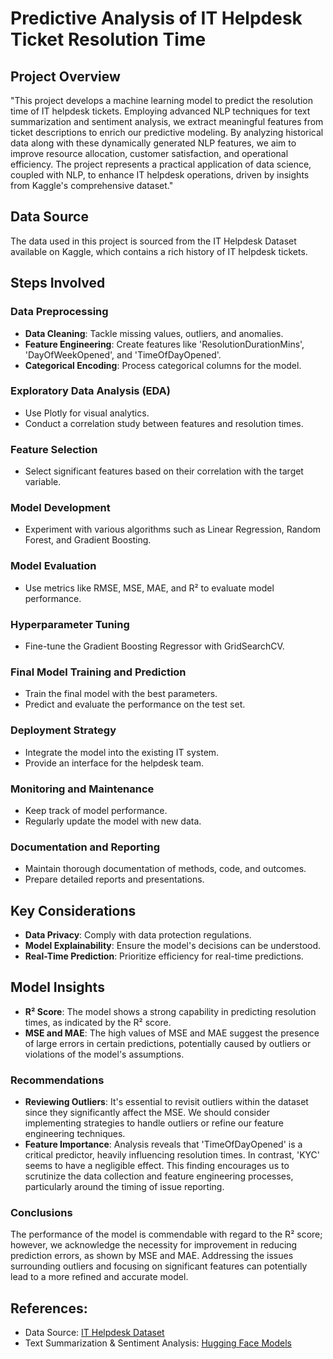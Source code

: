 # Predictive Analysis of IT Helpdesk Ticket Resolution Time

## Project Overview
"This project develops a machine learning model to predict the resolution time of IT helpdesk tickets. Employing advanced NLP techniques for text summarization and sentiment analysis, we extract meaningful features from ticket descriptions to enrich our predictive modeling. By analyzing historical data along with these dynamically generated NLP features, we aim to improve resource allocation, customer satisfaction, and operational efficiency. The project represents a practical application of data science, coupled with NLP, to enhance IT helpdesk operations, driven by insights from Kaggle's comprehensive dataset."

## Data Source
The data used in this project is sourced from the IT Helpdesk Dataset available on Kaggle, which contains a rich history of IT helpdesk tickets.

## Steps Involved

### Data Preprocessing
- **Data Cleaning**: Tackle missing values, outliers, and anomalies.
- **Feature Engineering**: Create features like 'ResolutionDurationMins', 'DayOfWeekOpened', and 'TimeOfDayOpened'.
- **Categorical Encoding**: Process categorical columns for the model.

### Exploratory Data Analysis (EDA)
- Use Plotly for visual analytics.
- Conduct a correlation study between features and resolution times.

### Feature Selection
- Select significant features based on their correlation with the target variable.

### Model Development
- Experiment with various algorithms such as Linear Regression, Random Forest, and Gradient Boosting.

### Model Evaluation
- Use metrics like RMSE, MSE, MAE, and R² to evaluate model performance.

### Hyperparameter Tuning
- Fine-tune the Gradient Boosting Regressor with GridSearchCV.

### Final Model Training and Prediction
- Train the final model with the best parameters.
- Predict and evaluate the performance on the test set.

### Deployment Strategy
- Integrate the model into the existing IT system.
- Provide an interface for the helpdesk team.

### Monitoring and Maintenance
- Keep track of model performance.
- Regularly update the model with new data.

### Documentation and Reporting
- Maintain thorough documentation of methods, code, and outcomes.
- Prepare detailed reports and presentations.

## Key Considerations
- **Data Privacy**: Comply with data protection regulations.
- **Model Explainability**: Ensure the model's decisions can be understood.
- **Real-Time Prediction**: Prioritize efficiency for real-time predictions.

## Model Insights

- **R² Score**: The model shows a strong capability in predicting resolution times, as indicated by the R² score.
- **MSE and MAE**: The high values of MSE and MAE suggest the presence of large errors in certain predictions, potentially caused by outliers or violations of the model's assumptions.

### Recommendations

- **Reviewing Outliers**: It's essential to revisit outliers within the dataset since they significantly affect the MSE. We should consider implementing strategies to handle outliers or refine our feature engineering techniques.
- **Feature Importance**: Analysis reveals that 'TimeOfDayOpened' is a critical predictor, heavily influencing resolution times. In contrast, 'KYC' seems to have a negligible effect. This finding encourages us to scrutinize the data collection and feature engineering processes, particularly around the timing of issue reporting.

### Conclusions

The performance of the model is commendable with regard to the R² score; however, we acknowledge the necessity for improvement in reducing prediction errors, as shown by MSE and MAE. Addressing the issues surrounding outliers and focusing on significant features can potentially lead to a more refined and accurate model.


## References:

- Data Source: [IT Helpdesk Dataset](https://www.kaggle.com/datasets/utsav15/it-helpdesk)
- Text Summarization & Sentiment Analysis: [Hugging Face Models](https://huggingface.co/models?filter=text2text-generation)

